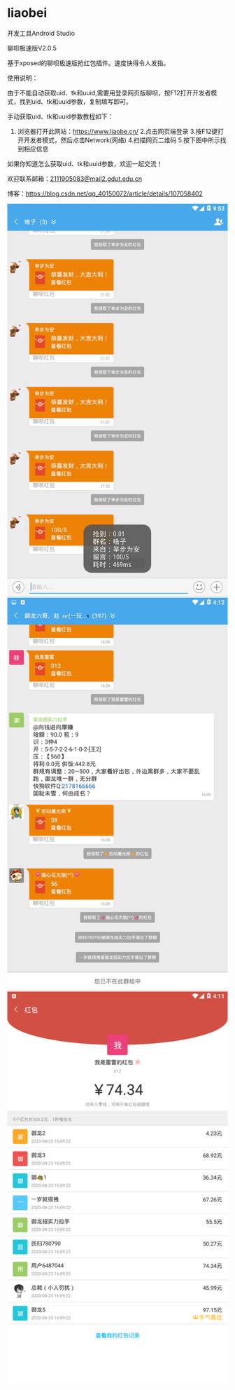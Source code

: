 # liaobei
开发工具Android Studio

聊呗极速版V2.0.5

基于xposed的聊呗极速版抢红包插件。速度快得令人发指。

使用说明：

由于不能自动获取uid、tk和uuid,需要用登录网页版聊呗，按F12打开开发者模式，找到uid、tk和uuid参数，复制填写即可。

手动获取uid、tk和uuid参数教程如下：
1. 浏览器打开此网站：https://www.liaobe.cn/
2.点击网页端登录
3.按F12键打开开发者模式，然后点击Network(网络)
4.扫描网页二维码
5.按下图中所示找到相应信息


如果你知道怎么获取uid、tk和uuid参数，欢迎一起交流！

欢迎联系邮箱：2111905083@mail2.gdut.edu.cn

博客：https://blog.csdn.net/qq_40150072/article/details/107058402

![image](https://github.com/genhao3/liaobei/blob/master/picture/Screenshot_2020-04-07-21-53-10.png)
![image](https://github.com/genhao3/liaobei/blob/master/picture/Screenshot_2020-04-23-16-12-23.png)
![image](https://github.com/genhao3/liaobei/blob/master/picture/Screenshot_2020-04-23-16-11-13.png)
